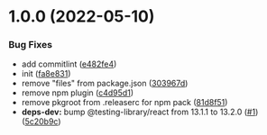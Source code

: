 # 1.0.0 (2022-05-10)


### Bug Fixes

* add commitlint ([e482fe4](https://github.com/pay-api/connect-sdk/commit/e482fe4f91d74f71290f136edb20a8c0314fc59a))
* init ([fa8e831](https://github.com/pay-api/connect-sdk/commit/fa8e831e055dae01cbb99838b458a0974889f984))
* remove "files" from package.json ([303967d](https://github.com/pay-api/connect-sdk/commit/303967dc72016866edc399464154a4daef33f17e))
* remove npm plugin ([c4d95d1](https://github.com/pay-api/connect-sdk/commit/c4d95d133e342faead3d8acea7da72ba18888cc6))
* remove pkgroot from .releaserc for npm pack ([81d8f51](https://github.com/pay-api/connect-sdk/commit/81d8f5156386c81e36c9363f3187a18955f84c2c))
* **deps-dev:** bump @testing-library/react from 13.1.1 to 13.2.0 ([#1](https://github.com/pay-api/connect-sdk/issues/1)) ([5c20b9c](https://github.com/pay-api/connect-sdk/commit/5c20b9ccb5f8a566e550860478502346c4934bd3))
